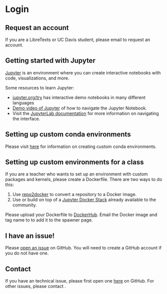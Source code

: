 # Login

## Request an account
If you are a LibreTexts or UC Davis student, please email <email> to request an account.

## Getting started with Jupyter
[Jupyter](https://jupyter.org/index.html) is an environment where you can
create interactive notebooks with code, visualizations, and more. 

Some resources to learn Jupyter:
* [jupyter.org/try](https://jupyter.org/try) has interactive demo notebooks in
many different languages
* [Demo video of Jupyter](https://www.youtube.com/watch?v=DLWBfR2hxoo&list=PLUrHeD2K9CmnCOjrnHzSIbZbZmDE-lQRt)
of how to navigate the Jupyter Notebook.
* Visit the 
[JupyterLab documentation](https://jupyterlab.readthedocs.io/en/latest/user/interface.html)
for more information on navigating the interface.

## Setting up custom conda environments
Please visit [here](https://github.com/LibreTexts/default-env#creating-your-own-custom-conda-environment)
for information on creating custom conda environments.

## Setting up custom environments for a class
If you are a teacher who wants to set up an environment with custom packages and kernels,
please create a Dockerfile. There are two ways to do this:
1. Use [repo2docker](https://repo2docker.readthedocs.io/en/latest/) to convert a repository
to a Docker image.
1. Use or build on top of a [Jupyter Docker Stack](https://jupyter-docker-stacks.readthedocs.io/en/latest/index.html)
already available to the community.

Please upload your Dockerfile to [DockerHub](https://hub.docker.com/). Email the Docker image and tag name to
<email> to add it to the spawner page.

## I have an issue!
Please [open an issue](https://github.com/LibreTexts/tech-Issues/issues/new) on GitHub. You will need to 
create a GitHub account if you do not have one.

## Contact
If you have an technical issue, please first open one [here](https://github.com/LibreTexts/tech-Issues/issues) on GitHub.
For other issues, please contact <email>.
